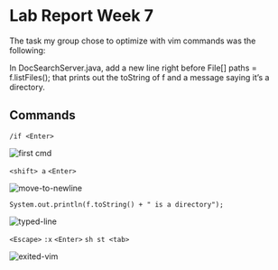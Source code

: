 # Lab Report Week 7

The task my group chose to optimize with vim commands was the following:

In DocSearchServer.java, add a new line right before File[] paths = f.listFiles(); that prints out the toString of f and a message saying it’s a directory.

## Commands
` /if <Enter> `

![first cmd](https://user-images.githubusercontent.com/70072541/201260888-4b60cfc1-cbbb-47ba-a951-af67d7beede4.png)

` <shift> a `
` <Enter> `


![move-to-newline](https://user-images.githubusercontent.com/70072541/201260913-37f67a78-5771-47c3-a7a6-ec2094854334.png)

` System.out.println(f.toString() + " is a directory"); `


![typed-line](https://user-images.githubusercontent.com/70072541/201260872-13d597c7-504e-45ce-bea5-56f2464e1d3c.png)

` <Escape> `
` :x `
` <Enter> `
` sh st <tab> `


![exited-vim](https://user-images.githubusercontent.com/70072541/201260855-c06226b5-f810-47fb-a7ae-62b3eed8ea12.png)
